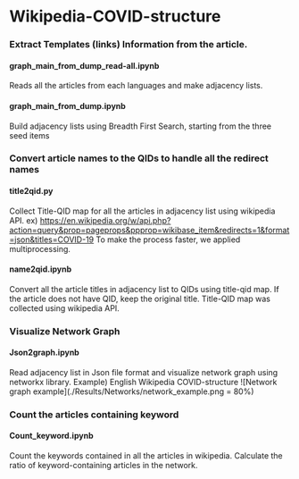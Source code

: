 # Wikipedia-COVID-structure


### Extract Templates (links) Information from the article.
#### graph_main_from_dump_read-all.ipynb
Reads all the articles from each languages and make adjacency lists.
#### graph_main_from_dump.ipynb
Build adjacency lists using Breadth First Search, starting from the three seed items


### Convert article names to the QIDs to handle all the redirect names
#### title2qid.py
Collect Title-QID map for all the articles in adjacency list using wikipedia API. 
ex) https://en.wikipedia.org/w/api.php?action=query&prop=pageprops&ppprop=wikibase_item&redirects=1&format=json&titles=COVID-19
To make the process faster, we applied multiprocessing.
#### name2qid.ipynb
Convert all the article titles in adjacency list to QIDs using title-qid map.
If the article does not have QID, keep the original title.
Title-QID map was collected using wikipedia API.


### Visualize Network Graph
#### Json2graph.ipynb
Read adjacency list in Json file format and visualize network graph using networkx library.
Example) English Wikipedia COVID-structure
![Network graph example](./Results/Networks/network_example.png = 80%)


### Count the articles containing keyword
#### Count_keyword.ipynb
Count the keywords contained in all the articles in wikipedia.
Calculate the ratio of keyword-containing articles in the network.

